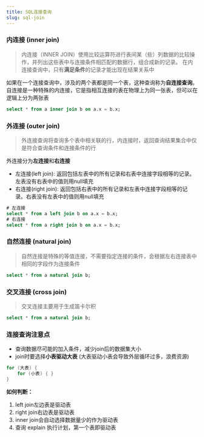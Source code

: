 ```yaml
---
title: SQL连接查询
slug: sql-join
---
```


### 内连接 (inner join)
> 内连接（INNER JOIN）使用比较运算符进行表间某（些）列数据的比较操作，并列出这些表中与连接条件相匹配的数据行，组合成新的记录。
> 在内连接查询中，只有**满足条件**的记录才能出现在结果关系中

如果在一个连接查询中，涉及的两个表都是同一个表，这种查询称为**自连接查询**。自连接是一种特殊的内连接，它是指相互连接的表在物理上为同一张表，但可以在逻辑上分为两张表
```sql
select * from a inner join b on a.x = b.x;
```

### 外连接 (outer join)
> 外连接查询将查询多个表中相关联的行，内连接时，返回查询结果集合中仅是符合查询条件和连接条件的行

外连接分为**左连接**和**右连接**
- 左连接(left join): 返回包括左表中的所有记录和右表中连接字段相等的记录。左表没有右表中的值则用null填充
- 右连接(right join): 返回包括右表中的所有记录和左表中连接字段相等的记录。右表没有左表中的值则用null填充

```sql
# 左连接
select * from a left join b on a.x = b.x;
# 右连接
select * from a right join b on a.x = b.x;
```

### 自然连接 (natural join)
> 自然连接是特殊的等值连接，不需要指定连接的条件，会根据左右连接表中相同的字段作为连接条件

```sql
select * from a natural join b;
```
 
### 交叉连接 (cross join)
> 交叉连接主要用于生成笛卡尔积

```sql
select * from a natural join b;
```

### 连接查询注意点
- 查询数据尽可能的加入条件，减少join后的数据集大小 
- join时要选择**小表驱动大表** (大表驱动小表会导致外层循环过多，浪费资源)
```java
for (大表) {
    for (小表) { }
}
```
**如何判断：**
1. left join左边表是驱动表
2. right join右边表是驱动表
3. inner join会自动选择数据量少的作为驱动表
4. 查询 explain 执行计划，第一个表即驱动表
